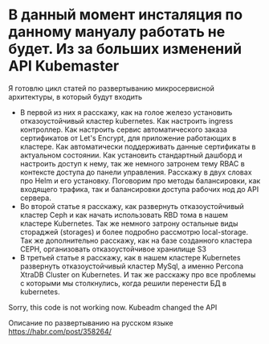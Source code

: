 # В данный момент инсталяция по данному мануалу работать не будет. Из за больших изменений API Kubemaster 

Я готовлю цикл статей по развертыванию микросервисной архитектуры, в который будут входить
- В первой из них я расскажу, как на голое железо установить отказоустойчивый кластер kubernetes. Как настроить ingress контроллер. Как настроить сервис автоматического заказа сертификатов от Let's Encrypt, для приложение работающих в кластере. Как автоматически поддерживать данные сертификаты в актуальном состоянии. Как установить стандартный дашборд и настроить доступ к нему, так же немного затронем тему RBAC в контексте доступа до панели управления. Расскажу в двух словах про Helm и его установку.
Поговорим про методы балансировки, как входящего трафика, так и балансировки доступа рабочих нод до API сервера.
- Во второй статье я расскажу, как развернуть отказоустойчивый кластер Ceph и как начать использовать RBD тома в нашем кластере Kubernetes. Так же немного затрону остальные виды стораджей (storages) и более подробно рассмотрю local-storage. Так же дополнительно расскажу, как на базе созданного кластера CEPH, организовать отказоустойчивое хранилище S3
- В третьей статье я расскажу, как в нашем кластере Kubernetes развернуть отказоустойчивый кластер MySql, а именно Percona XtraDB Cluster on Kubernetes. И так же расскажу про все проблемы с которыми мы столкнулись, когда решили перенести БД в kubernetes.

Sorry, this code is not working now.
Kubeadm changed the API


Описание по развертыванию на русском языке https://habr.com/post/358264/
